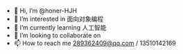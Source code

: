 - 👋 Hi, I’m @honer-HJH
- 👀 I’m interested in 面向对象编程
- 🌱 I’m currently learning 人工智能
- 💞️ I’m looking to collaborate on 
- 📫 How to reach me 289362409@qq.com / 13510142169

<!---
honer-HJH/honer-HJH is a ✨ special ✨ repository because its `README.md` (this file) appears on your GitHub profile.
You can click the Preview link to take a look at your changes.
--->
